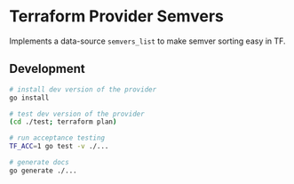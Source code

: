 # Terraform Provider Semvers

Implements a data-source `semvers_list` to make semver sorting easy in TF.


## Development

```sh
# install dev version of the provider
go install

# test dev version of the provider
(cd ./test; terraform plan)

# run acceptance testing
TF_ACC=1 go test -v ./...

# generate docs
go generate ./...
```
